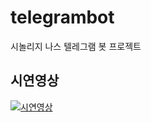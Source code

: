# telegrambot
시놀리지 나스 텔레그램 봇 프로젝트

## 시연영상
[![시연영상](http://img.youtube.com/vi/IO_e7bUcD-c/0.jpg)](https://youtu.be/IO_e7bUcD-c) 
